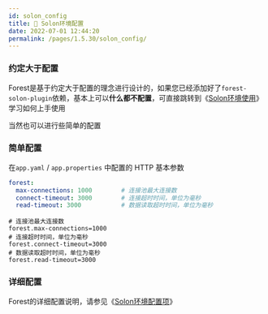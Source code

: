```yaml
---
id: solon_config
title: 📐 Solon环境配置
date: 2022-07-01 12:44:20
permalink: /pages/1.5.30/solon_config/
---
```


### 约定大于配置

Forest是基于约定大于配置的理念进行设计的，如果您已经添加好了`forest-solon-plugin`依赖，基本上可以<b>什么都不配置</b>，可直接跳转到《[Solon环境使用](/pages/1.5.30/solon_usage/)》学习如何上手使用

当然也可以进行些简单的配置

### 简单配置

在`app.yaml` / `app.properties` 中配置的 HTTP 基本参数

<code-group>
<code-block title="Yaml" active>

```yaml
forest:
  max-connections: 1000        # 连接池最大连接数
  connect-timeout: 3000        # 连接超时时间，单位为毫秒
  read-timeout: 3000           # 数据读取超时时间，单位为毫秒
```

</code-block>
<code-block title="Properties">

```properties
# 连接池最大连接数
forest.max-connections=1000
# 连接超时时间，单位为毫秒
forest.connect-timeout=3000
# 数据读取超时时间，单位为毫秒
forest.read-timeout=3000
```
</code-block>
</code-group>


### 详细配置

Forest的详细配置说明，请参见《[Solon环境配置项](/pages/1.5.30/solon_config/)》
